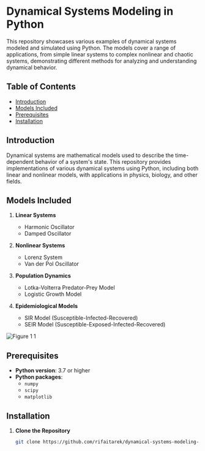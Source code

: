 # Dynamical Systems Modeling in Python

This repository showcases various examples of dynamical systems modeled and simulated using Python. The models cover a range of applications, from simple linear systems to complex nonlinear and chaotic systems, demonstrating different methods for analyzing and understanding dynamical behavior.

## Table of Contents
- [Introduction](#introduction)
- [Models Included](#models-included)
- [Prerequisites](#prerequisites)
- [Installation](#installation)


## Introduction

Dynamical systems are mathematical models used to describe the time-dependent behavior of a system's state. This repository provides implementations of various dynamical systems using Python, including both linear and nonlinear models, with applications in physics, biology, and other fields.

## Models Included

1. **Linear Systems**
   - Harmonic Oscillator
   - Damped Oscillator

2. **Nonlinear Systems**
   - Lorenz System
   - Van der Pol Oscillator

3. **Population Dynamics**
   - Lotka-Volterra Predator-Prey Model
   - Logistic Growth Model

4. **Epidemiological Models**
   - SIR Model (Susceptible-Infected-Recovered)
   - SEIR Model (Susceptible-Exposed-Infected-Recovered)

![Figure 1 1](https://github.com/user-attachments/assets/f6c12d74-6cdf-4c14-bf21-0c19fdad4692)

## Prerequisites

- **Python version**: 3.7 or higher
- **Python packages**:
  - `numpy`
  - `scipy`
  - `matplotlib`

## Installation

1. **Clone the Repository**
   ```bash
   git clone https://github.com/rifaitarek/dynamical-systems-modeling-python.git
